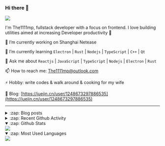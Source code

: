 ### Hi there 👋

![](https://komarev.com/ghpvc/?username=1111mp&color=green)

I'm The1111mp, fullstack developer with a focus on frontend. I love building utilities aimed at increasing Developer productivity 🙌

🔭 I’m currently working on Shanghai Netease

🌱 I’m currently learning `Electron` | `Rust` | `Nodejs` | `TypeScript` | `C++` | `Qt`

💬 Ask me about `Reactjs` | `JavaScript` | `TypeScript` | `Nodejs` | `Electron` | `Rust`

📫 How to reach me: <a href="mailto:The1111mp@outlook.com">The1111mp@outlook.com</a>

⚡ Hobby: write codes & walk around & cooking for my wife

📖 Blog: [https://juejin.cn/user/1248673297886535](https://juejin.cn/user/1248673297886535)

***

<details>
  <summary>:zap: Blog posts</summary>

  - [这里有从零开始构建现代化前端UI组件库所需要的一切](https://juejin.cn/post/7324011329883045915)
  - [使用 nvm-desktop 轻松安装和管理多个 node 版本](https://juejin.cn/post/7267791228872179727)
  - [Electron 中集成 SQLite3 数据库的最佳实践](https://juejin.cn/post/7202807471881306172)
  - [从0开发IM，单聊群聊在线离线消息以及消息的已读未读功能](https://juejin.cn/post/7202583557751865401)
  - [Electron（网页）中实现接近微信消息发送体验的消息输入框及界面](https://juejin.cn/post/7252505446396575781)
  - [Qt中基于QWebEngineView和QWebChannel实现与web的交互](https://juejin.cn/post/7238423148555501629)
</details>

<details>
  <summary>:zap: Recent Github Activity</summary>

  <!--START_SECTION:activity-->
1. 🗣 Commented on [#152](https://github.com/1111mp/nvm-desktop/issues/152#issuecomment-2561541601) in [1111mp/nvm-desktop](https://github.com/1111mp/nvm-desktop)
2. 🗣 Commented on [#151](https://github.com/1111mp/nvm-desktop/issues/151#issuecomment-2560611212) in [1111mp/nvm-desktop](https://github.com/1111mp/nvm-desktop)
3. 🗣 Commented on [#151](https://github.com/1111mp/nvm-desktop/issues/151#issuecomment-2560587275) in [1111mp/nvm-desktop](https://github.com/1111mp/nvm-desktop)
4. 🗣 Commented on [#148](https://github.com/1111mp/nvm-desktop/issues/148#issuecomment-2558046925) in [1111mp/nvm-desktop](https://github.com/1111mp/nvm-desktop)
5. 🔒 Closed issue [#148](https://github.com/1111mp/nvm-desktop/issues/148) in [1111mp/nvm-desktop](https://github.com/1111mp/nvm-desktop)
6. 🗣 Commented on [#148](https://github.com/1111mp/nvm-desktop/issues/148#issuecomment-2543560418) in [1111mp/nvm-desktop](https://github.com/1111mp/nvm-desktop)
7. ❗ Opened issue [#46225](https://github.com/DigitalPlatDev/FreeDomain/issues/46225) in [DigitalPlatDev/FreeDomain](https://github.com/DigitalPlatDev/FreeDomain)
8. ❗ Opened issue [#46215](https://github.com/DigitalPlatDev/FreeDomain/issues/46215) in [DigitalPlatDev/FreeDomain](https://github.com/DigitalPlatDev/FreeDomain)
9. 🗣 Commented on [#147](https://github.com/1111mp/nvm-desktop/issues/147#issuecomment-2519988630) in [1111mp/nvm-desktop](https://github.com/1111mp/nvm-desktop)
10. 🗣 Commented on [#147](https://github.com/1111mp/nvm-desktop/issues/147#issuecomment-2519643053) in [1111mp/nvm-desktop](https://github.com/1111mp/nvm-desktop)
  <!--END_SECTION:activity-->
</details>

<details open>
  <summary>:zap: Github Stats</summary>

  <img align="center" src="https://github-readme-stats-sigma-five.vercel.app/api?username=1111mp&show_icons=true&hide_border=true&theme=gruvbox" />
</details>

<details open>
  <summary>:zap: Most Used Languages</summary>

  <img align="center" src="https://github-readme-stats-sigma-five.vercel.app/api/top-langs/?username=1111mp&layout=compact&show_icons=true&hide_border=true&theme=gruvbox" />
</details>


<!--
**1111mp/1111mp** is a ✨ _special_ ✨ repository because its `README.md` (this file) appears on your GitHub profile.

Here are some ideas to get you started:

- 🔭 I’m currently working on ...
- 🌱 I’m currently learning ...
- 👯 I’m looking to collaborate on ...
- 🤔 I’m looking for help with ...
- 💬 Ask me about ...
- 📫 How to reach me: ...
- 😄 Pronouns: ...
- ⚡ Fun fact: ...
-->
